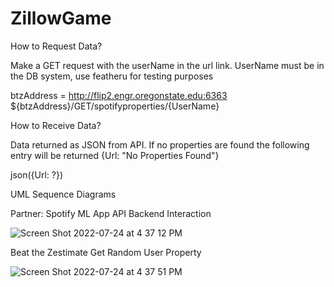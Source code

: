 # ZillowGame

How to Request Data?

Make a GET request with the userName in the url link. UserName must be in the DB system, use featheru for testing purposes

btzAddress = http://flip2.engr.oregonstate.edu:6363
${btzAddress}/GET/spotifyproperties/{UserName}

How to Receive Data?

Data returned as JSON from API. If no properties are found the following entry will be returned {Url: "No Properties Found"}

json({Url: ?})

UML Sequence Diagrams

Partner: Spotify ML App API Backend Interaction

![Screen Shot 2022-07-24 at 4 37 12 PM](https://user-images.githubusercontent.com/71615880/180664941-9a7fb295-1893-4bc2-b613-27ecbd671a51.png)


Beat the Zestimate Get Random User Property

![Screen Shot 2022-07-24 at 4 37 51 PM](https://user-images.githubusercontent.com/71615880/180664969-afc28b2a-09ca-40d0-ae24-f082010babbe.png)


